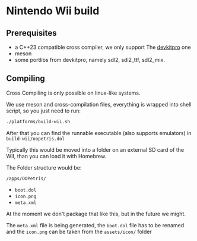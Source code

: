 # Nintendo Wii build

## Prerequisites

- a C++23 compatible cross compiler, we only support The [devkitpro](https://devkitpro.org/) one
- meson
- some portlibs from devkitpro, namely sdl2, sdl2_ttf, sdl2_mix.


## Compiling


Cross Compiling is only possible on linux-like systems.

We use meson and cross-compilation files, everything is wrapped into shell script, so you just need to run:


```bash
./platforms/build-wii.sh 

```
After that you can find the runnable executable (also supports emulators)
in `build-wii/oopetris.dol`

Typically this would be moved into a folder on an external SD card of the WII, than you can load it with Homebrew.


The Folder structure would be:

`/apps/OOPetris/`
- `boot.dol`
- `icon.png`
- `meta.xml`

At the moment we don't package that like this, but in the future we might.

The `meta.xml` file is being generated, the `boot.dol` file has to be renamed and the `icon.png` can be taken from the `assets/icon/` folder
